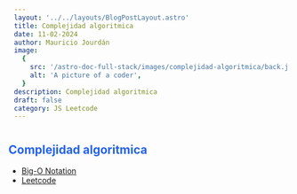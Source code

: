 ```yaml
---
layout: '../../layouts/BlogPostLayout.astro'
title: Complejidad algoritmica
date: 11-02-2024
author: Mauricio Jourdán
image:
  {
    src: '/astro-doc-full-stack/images/complejidad-algoritmica/back.jpeg',
    alt: 'A picture of a coder',
  }
description: Complejidad algoritmica
draft: false
category: JS Leetcode
---
```


## Complejidad algoritmica

- [Big-O Notation](/astro-doc-full-stack/blog/complejidad-algoritmica/complejidad-algoritmica)
- [Leetcode](/astro-doc-full-stack/blog/complejidad-algoritmica/leetcode)

<style>
  h1 { color: #713f12; }
  h2 { color: #2563eb; }
  h3 { color: #a855f7; }
  img {
    width: 100%;
    height: 100%;
    object-fit: cover;
  }
  pre {
    padding: 10px;
  }
</style>
